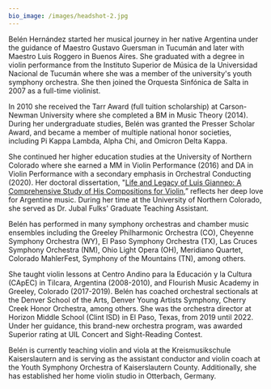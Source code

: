 ```yaml
---
bio_image: /images/headshot-2.jpg
---
```

<p>Belén Hernández started her musical journey in her native Argentina under the guidance of Maestro Gustavo Guersman in Tucumán and later with Maestro Luis Roggero in Buenos Aires. She graduated with a degree in violin performance from the Instituto Superior de Música de la Universidad Nacional de Tucumán where she was a member of the university's youth symphony orchestra. She then joined the Orquesta Sinfónica de Salta in 2007 as a full-time violinist.</p>

<p>In 2010 she received the Tarr Award (full tuition scholarship) at Carson-Newman University where she completed a BM in Music Theory (2014). During her undergraduate studies, Belén was granted the Presser Scholar Award, and became a member of multiple national honor societies, including Pi Kappa Lambda, Alpha Chi, and Omicron Delta Kappa.</p>

<p>She continued her higher education studies at the University of Northern Colorado where she earned a MM in Violin Performance (2016) and DA in Violin Performance with a secondary emphasis in Orchestral Conducting (2020). Her doctoral dissertation, "<a href="https://digscholarship.unco.edu/dissertations/721/" target='_blank'>Life and Legacy of Luis Gianneo: A Comprehensive Study of His Compositions for Violin</a>,” reflects her deep love for Argentine music. During her time at the University of Northern Colorado, she served as Dr. Jubal Fulks' Graduate Teaching Assistant. </p>

<p>Belén has performed in many symphony orchestras and chamber music ensembles including the Greeley Philharmonic Orchestra (CO), Cheyenne Symphony Orchestra (WY), El Paso Symphony Orchestra (TX), Las Cruces Symphony Orchestra (NM), Ohio Light Opera (OH), Meridiano Quartet, Colorado MahlerFest, Symphony of the Mountains (TN), among others.</p>

<p>She taught violin lessons at Centro Andino para la Educación y la Cultura (CApEC) in Tilcara, Argentina (2008-2010), and Flourish Music Academy in Greeley, Colorado (2017-2019). Belén has coached orchestral sectionals at the Denver School of the Arts, Denver Young Artists Symphony, Cherry Creek Honor  Orchestra, among others. She was the orchestra director at Horizon Middle School (Clint ISD) in El Paso, Texas, from 2019 until 2022. Under her guidance, this brand-new orchestra program, was awarded Superior rating at UIL Concert and Sight-Reading Contest.</p>

<p>Belén is currently teaching violin and viola at the Kreismusikschule Kaiserslautern and is serving as the assistant conductor and violin coach at the Youth Symphony Orchestra of Kaiserslautern County. Additionally, she has established her home violin studio in Otterbach, Germany.</p>
